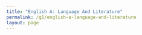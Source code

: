 ```yaml
---
title: "English A: Language And Literature"
permalink: /g1/english-a-language-and-literature
layout: page
---
```

